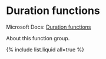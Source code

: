 ---
---

# Duration functions

Microsoft Docs: [Duration functions](https://docs.microsoft.com/en-us/powerquery-m/duration-functions)

About this function group.

{% include list.liquid all=true %}